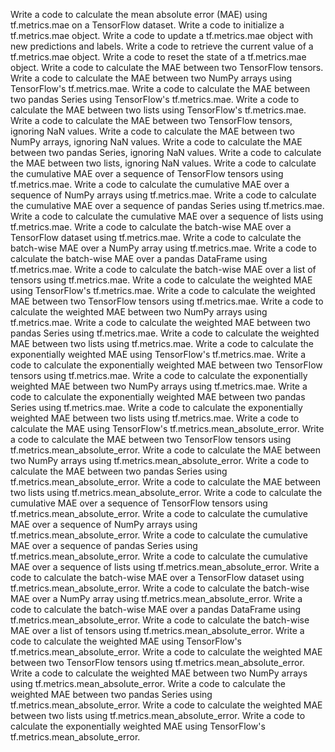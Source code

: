 Write a code to calculate the mean absolute error (MAE) using tf.metrics.mae on a TensorFlow dataset.
Write a code to initialize a tf.metrics.mae object.
Write a code to update a tf.metrics.mae object with new predictions and labels.
Write a code to retrieve the current value of a tf.metrics.mae object.
Write a code to reset the state of a tf.metrics.mae object.
Write a code to calculate the MAE between two TensorFlow tensors.
Write a code to calculate the MAE between two NumPy arrays using TensorFlow's tf.metrics.mae.
Write a code to calculate the MAE between two pandas Series using TensorFlow's tf.metrics.mae.
Write a code to calculate the MAE between two lists using TensorFlow's tf.metrics.mae.
Write a code to calculate the MAE between two TensorFlow tensors, ignoring NaN values.
Write a code to calculate the MAE between two NumPy arrays, ignoring NaN values.
Write a code to calculate the MAE between two pandas Series, ignoring NaN values.
Write a code to calculate the MAE between two lists, ignoring NaN values.
Write a code to calculate the cumulative MAE over a sequence of TensorFlow tensors using tf.metrics.mae.
Write a code to calculate the cumulative MAE over a sequence of NumPy arrays using tf.metrics.mae.
Write a code to calculate the cumulative MAE over a sequence of pandas Series using tf.metrics.mae.
Write a code to calculate the cumulative MAE over a sequence of lists using tf.metrics.mae.
Write a code to calculate the batch-wise MAE over a TensorFlow dataset using tf.metrics.mae.
Write a code to calculate the batch-wise MAE over a NumPy array using tf.metrics.mae.
Write a code to calculate the batch-wise MAE over a pandas DataFrame using tf.metrics.mae.
Write a code to calculate the batch-wise MAE over a list of tensors using tf.metrics.mae.
Write a code to calculate the weighted MAE using TensorFlow's tf.metrics.mae.
Write a code to calculate the weighted MAE between two TensorFlow tensors using tf.metrics.mae.
Write a code to calculate the weighted MAE between two NumPy arrays using tf.metrics.mae.
Write a code to calculate the weighted MAE between two pandas Series using tf.metrics.mae.
Write a code to calculate the weighted MAE between two lists using tf.metrics.mae.
Write a code to calculate the exponentially weighted MAE using TensorFlow's tf.metrics.mae.
Write a code to calculate the exponentially weighted MAE between two TensorFlow tensors using tf.metrics.mae.
Write a code to calculate the exponentially weighted MAE between two NumPy arrays using tf.metrics.mae.
Write a code to calculate the exponentially weighted MAE between two pandas Series using tf.metrics.mae.
Write a code to calculate the exponentially weighted MAE between two lists using tf.metrics.mae.
Write a code to calculate the MAE using TensorFlow's tf.metrics.mean_absolute_error.
Write a code to calculate the MAE between two TensorFlow tensors using tf.metrics.mean_absolute_error.
Write a code to calculate the MAE between two NumPy arrays using tf.metrics.mean_absolute_error.
Write a code to calculate the MAE between two pandas Series using tf.metrics.mean_absolute_error.
Write a code to calculate the MAE between two lists using tf.metrics.mean_absolute_error.
Write a code to calculate the cumulative MAE over a sequence of TensorFlow tensors using tf.metrics.mean_absolute_error.
Write a code to calculate the cumulative MAE over a sequence of NumPy arrays using tf.metrics.mean_absolute_error.
Write a code to calculate the cumulative MAE over a sequence of pandas Series using tf.metrics.mean_absolute_error.
Write a code to calculate the cumulative MAE over a sequence of lists using tf.metrics.mean_absolute_error.
Write a code to calculate the batch-wise MAE over a TensorFlow dataset using tf.metrics.mean_absolute_error.
Write a code to calculate the batch-wise MAE over a NumPy array using tf.metrics.mean_absolute_error.
Write a code to calculate the batch-wise MAE over a pandas DataFrame using tf.metrics.mean_absolute_error.
Write a code to calculate the batch-wise MAE over a list of tensors using tf.metrics.mean_absolute_error.
Write a code to calculate the weighted MAE using TensorFlow's tf.metrics.mean_absolute_error.
Write a code to calculate the weighted MAE between two TensorFlow tensors using tf.metrics.mean_absolute_error.
Write a code to calculate the weighted MAE between two NumPy arrays using tf.metrics.mean_absolute_error.
Write a code to calculate the weighted MAE between two pandas Series using tf.metrics.mean_absolute_error.
Write a code to calculate the weighted MAE between two lists using tf.metrics.mean_absolute_error.
Write a code to calculate the exponentially weighted MAE using TensorFlow's tf.metrics.mean_absolute_error.